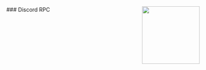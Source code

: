 <img align="right" src='https://github.com/niveshbirangal/discord-rpc/blob/master/readmeassets/intro.gif' width="150" height="150">
### Discord RPC
